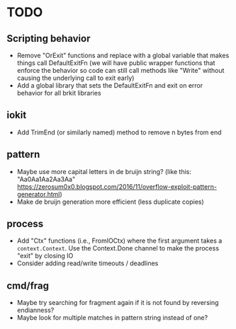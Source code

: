 # TODO

## Scripting behavior

- Remove "OrExit" functions and replace with a global variable that makes
  things call DefaultExitFn (we will have public wrapper functions that
  enforce the behavior so code can still call methods like "Write"
  without causing the underlying call to exit early)
- Add a global library that sets the DefaultExitFn and exit on error
  behavior for all brkit libraries

## iokit

- Add TrimEnd (or similarly named) method to remove n bytes from end

## pattern

- Maybe use more capital letters in de bruijn string?
  (like this: "Aa0Aa1Aa2Aa3Aa"
  https://zerosum0x0.blogspot.com/2016/11/overflow-exploit-pattern-generator.html)
- Make de bruijn generation more efficient (less duplicate copies)

## process

- Add "Ctx" functions (i.e., FromIOCtx) where the first argument takes
  a `context.Context`. Use the Context.Done channel to make the process
  "exit" by closing IO
- Consider adding read/write timeouts / deadlines

## cmd/frag

- Maybe try searching for fragment again if it is not found by reversing
  endianness?
- Maybe look for multiple matches in pattern string instead of one?
